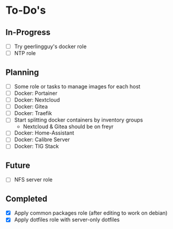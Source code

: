 To-Do's
=======

In-Progress
-----------

- [ ] Try geerlingguy's docker role
- [ ] NTP role

Planning
--------

- [ ] Some role or tasks to manage images for each host
- [ ] Docker: Portainer
- [ ] Docker: Nextcloud
- [ ] Docker: Gitea
- [ ] Docker: Traefik
- [ ] Start splitting docker containers by inventory groups
    - Nextcloud & Gitea should be on freyr
- [ ] Docker: Home-Assistant
- [ ] Docker: Calibre Server
- [ ] Docker: TIG Stack

Future
------

- [ ] NFS server role

Completed
---------

- [x] Apply common packages role (after editing to work on debian)
- [x] Apply dotfiles role with server-only dotfiles